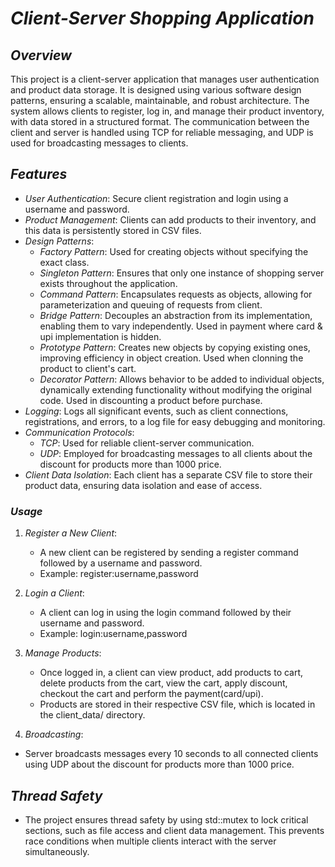# *Client-Server Shopping Application*

## *Overview*

This project is a client-server application that manages user authentication and product data storage. It is designed using various software design patterns, ensuring a scalable, maintainable, and robust architecture. The system allows clients to register, log in, and manage their product inventory, with data stored in a structured format. The communication between the client and server is handled using TCP for reliable messaging, and UDP is used for broadcasting messages to clients.

## *Features*

- *User Authentication*: Secure client registration and login using a username and password.
- *Product Management*: Clients can add products to their inventory, and this data is persistently stored in CSV files.
- *Design Patterns*: 
  - *Factory Pattern*: Used for creating objects without specifying the exact class.
  - *Singleton Pattern*: Ensures that only one instance of shopping server exists throughout the application.
  - *Command Pattern*: Encapsulates requests as objects, allowing for parameterization and queuing of requests from client.
  - *Bridge Pattern*: Decouples an abstraction from its implementation, enabling them to vary independently. Used in payment where card & upi implementation is hidden.
  - *Prototype Pattern*: Creates new objects by copying existing ones, improving efficiency in object creation. Used when clonning the product to client's cart. 
  - *Decorator Pattern*: Allows behavior to be added to individual objects, dynamically extending functionality without modifying the original code. Used in discounting a product before purchase.
- *Logging*: Logs all significant events, such as client connections, registrations, and errors, to a log file for easy debugging and monitoring.
- *Communication Protocols*: 
  - *TCP*: Used for reliable client-server communication.
  - *UDP*: Employed for broadcasting messages to all clients about the discount for products more than 1000 price.
- *Client Data Isolation*: Each client has a separate CSV file to store their product data, ensuring data isolation and ease of access.


### *Usage*

1. *Register a New Client*:
   - A new client can be registered by sending a register command followed by a username and password.
   - Example: register:username,password

2. *Login a Client*:
   - A client can log in using the login command followed by their username and password.
   - Example: login:username,password

3. *Manage Products*:
   - Once logged in, a client can view product, add products to cart, delete products from the cart, view the cart, apply discount, checkout the cart and perform the payment(card/upi).
   - Products are stored in their respective CSV file, which is located in the client_data/ directory.
  
4.  *Broadcasting*:
   - Server broadcasts messages every 10 seconds to all connected clients using UDP about the discount for products more than 1000 price.

## *Thread Safety*

- The project ensures thread safety by using std::mutex to lock critical sections, such as file access and client data management. This prevents race conditions when multiple clients interact with the server simultaneously.
